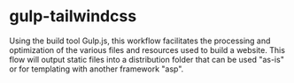 # gulp-tailwindcss

Using the build tool Gulp.js, this workflow facilitates the processing and optimization of the various files and resources used to build a website.
This flow will output static files into a distribution folder that can be used "as-is" or for templating with another framework "asp".